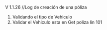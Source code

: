 V 1.1.26  //Log de  creación de una póliza

1. Validando el tipo de Vehiculo
2. Validar el Vehiculo esta en Get poliza lin 101